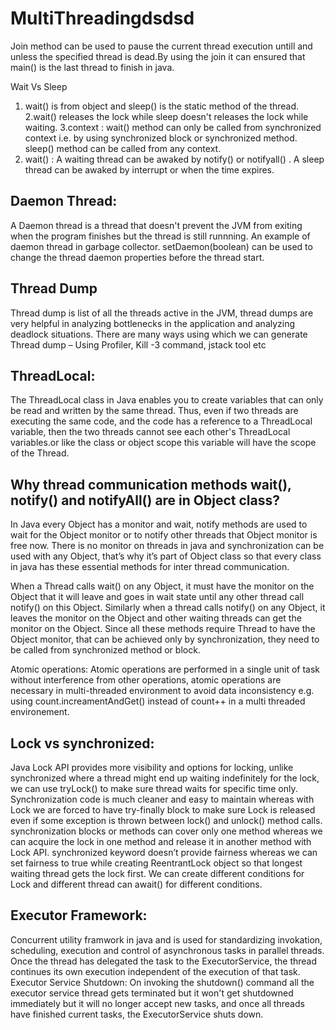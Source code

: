 # MultiThreadingdsdsd
Join method can be used to pause the current thread execution untill and unless the specified thread is dead.By using the join it can ensured that main() is the last thread to finish in java.

Wait Vs Sleep
1. wait() is from object and sleep() is the static method of the thread.
2.wait() releases the lock while sleep doesn't releases the lock while waiting.
3.context : wait() method can only be called from synchronized context i.e. by using synchronized block or synchronized method. sleep() method can be called from any context.
4. wait() : A waiting thread can be awaked by notify() or notifyall() . A sleep thread can be awaked by interrupt or when the time expires.

Daemon Thread:
---------------
A Daemon thread is a thread that doesn't prevent the JVM from exiting when the program finishes but the thread is still runnning. An example of daemon thread in garbage collector.
setDaemon(boolean) can be used to change the thread daemon properties before the thread start.

Thread Dump
------------
Thread dump is list of all the threads active in the JVM, thread dumps are very helpful in analyzing bottlenecks in the application and analyzing deadlock situations. There are many ways using which we can generate Thread dump – Using Profiler, Kill -3 command, jstack tool etc

ThreadLocal:
-------------
The ThreadLocal class in Java enables you to create variables that can only be read and written by the same thread. Thus, even if two threads are executing the same code, and the code has a reference to a ThreadLocal variable, then the two threads cannot see each other's ThreadLocal variables.or like the class or object scope this variable will have the scope of the Thread.

Why thread communication methods wait(), notify() and notifyAll() are in Object class?
----------------------------------------------------------------------------------------
In Java every Object has a monitor and wait, notify methods are used to wait for the Object monitor or to notify other threads that Object monitor is free now. There is no monitor on threads in java and synchronization can be used with any Object, that’s why it’s part of Object class so that every class in java has these essential methods for inter thread communication.

When a Thread calls wait() on any Object, it must have the monitor on the Object that it will leave and goes in wait state until any other thread call notify() on this Object. Similarly when a thread calls notify() on any Object, it leaves the monitor on the Object and other waiting threads can get the monitor on the Object. Since all these methods require Thread to have the Object monitor, that can be achieved only by synchronization, they need to be called from synchronized method or block.

Atomic operations:
Atomic operations are performed in a single unit of task without interference from other operations, atomic operations are necessary in multi-threaded environment to avoid data inconsistency
e.g. using count.increamentAndGet() instead of count++ in a multi threaded environement.

Lock vs synchronized:
--------------------------
Java Lock API provides more visibility and options for locking, unlike synchronized where a thread might end up waiting indefinitely for the lock, we can use tryLock() to make sure thread waits for specific time only.
Synchronization code is much cleaner and easy to maintain whereas with Lock we are forced to have try-finally block to make sure Lock is released even if some exception is thrown between lock() and unlock() method calls.
synchronization blocks or methods can cover only one method whereas we can acquire the lock in one method and release it in another method with Lock API.
synchronized keyword doesn’t provide fairness whereas we can set fairness to true while creating ReentrantLock object so that longest waiting thread gets the lock first.
We can create different conditions for Lock and different thread can await() for different conditions.

Executor Framework:
--------------------
Concurrent utility framwork in java and is used for standardizing invokation, scheduling, execution and control of asynchronous tasks in parallel threads.
Once the thread has delegated the task to the ExecutorService, the thread continues its own execution independent of the execution of that task.
Executor Service Shutdown: On invoking the shutdown() command all the executor service thread gets terminated but it won't get shutdowned immediately but it will no longer accept new tasks, and once all threads have finished current tasks, the ExecutorService shuts down. 
